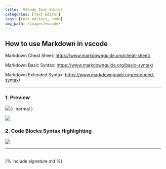 ```yaml
---
title:  VSCode Text Editor
categories: [Text Editor]
tags: [text editors, code]
img_path: /images/vscode/
---
```


## How to use Markdown in vscode

Markdown Cheat Sheet:
<a href="https://www.markdownguide.org/cheat-sheet/" target="_blank">https://www.markdownguide.org/cheat-sheet/</a>

Markdown Basic Syntax:
<a href="https://www.markdownguide.org/basic-syntax/" target="_blank">https://www.markdownguide.org/basic-syntax/</a>

Markdown Extended Syntax:
<a href="https://www.markdownguide.org/extended-syntax/" target="_blank">https://www.markdownguide.org/extended-syntax/</a>

---

### 1. Preview

<img src="2022-10-08_18-02.png">{: .normal }

<img src="2022-10-08_18-10.png">

### 2. Code Blocks Syntax Highlighting

<img src="2022-10-08_18-55.png">

---
<br>
{% include signature.md %}